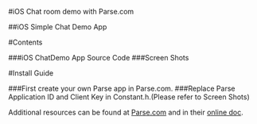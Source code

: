 #iOS Chat room demo with Parse.com

##iOS Simple Chat Demo App


#Contents

###iOS ChatDemo App Source Code
###Screen Shots

#Install Guide

###First create your own Parse app in Parse.com.
###Replace Parse Application ID and Client Key in Constant.h.(Please refer to Screen Shots)



Additional resources can be found at [Parse.com](http://www.parse.com) and in their [online doc](https://www.parse.com/docs/ios_guide).